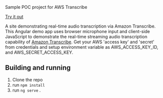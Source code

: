 Sample POC project for AWS Transcribe

[Try it out](https://transcribe112422.s3.ap-south-1.amazonaws.com/index.html/)

A site demonstrating real-time audio transcription via Amazon Transcribe.
This Angular demo app uses browser microphone input and client-side JavaScript to demonstrate the real-time streaming audio transcription capability of [Amazon Transcribe](https://aws.amazon.com/transcribe/).
Get your AWS 'access key' and 'secret' from credentials and setup environment variable as AWS_ACCESS_KEY_ID, and AWS_SECRET_ACCESS_KEY.


## Building and running

1. Clone the repo
2. run `npm install`
3. run `ng serve` .
